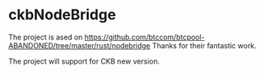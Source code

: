 # ckbNodeBridge

The project is ased on https://github.com/btccom/btcpool-ABANDONED/tree/master/rust/nodebridge
Thanks for their fantastic work.


The project will support for CKB new version.

